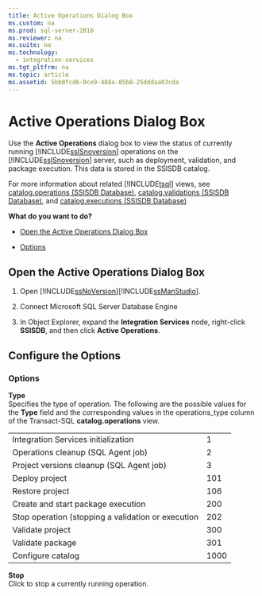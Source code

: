 ```yaml
---
title: Active Operations Dialog Box
ms.custom: na
ms.prod: sql-server-2016
ms.reviewer: na
ms.suite: na
ms.technology: 
  - integration-services
ms.tgt_pltfrm: na
ms.topic: article
ms.assetid: 5bb0fcd6-0ce9-488a-85b8-25dddaa03cda
---
```

# Active Operations Dialog Box
  Use the **Active Operations** dialog box to view the status of currently running [!INCLUDE[ssISnoversion](../../Token/Other/ssISnoversion_md.md)] operations on the [!INCLUDE[ssISnoversion](../../Token/Other/ssISnoversion_md.md)] server, such as deployment, validation, and package execution. This data is stored in the SSISDB catalog.  
  
 For more information about related [!INCLUDE[tsql](../../Token/Other/tsql_md.md)] views, see [catalog.operations &#40;SSISDB Database&#41;](../Topic/catalog.operations%20\(SSISDB%20Database\).md), [catalog.validations &#40;SSISDB Database&#41;](../Topic/catalog.validations%20\(SSISDB%20Database\).md), and [catalog.executions &#40;SSISDB Database&#41;](../Topic/catalog.executions%20\(SSISDB%20Database\).md)  
  
 **What do you want to do?**  
  
-   [Open the Active Operations Dialog Box](../../Topics/TopicNameNotContainA/Active-Operations-Dialog-Box.md)  
  
-   [Options](#options)  
  
##  <a name="open_dialog"></a> Open the Active Operations Dialog Box  
  
1.  Open [!INCLUDE[ssNoVersion](../../Token/Other/ssNoVersion_md.md)][!INCLUDE[ssManStudio](../../Token/Other/ssManStudio_md.md)].  
  
2.  Connect Microsoft SQL Server Database Engine  
  
3.  In Object Explorer, expand the **Integration Services** node, right\-click **SSISDB**, and then click **Active Operations**.  
  
## Configure the Options  
  
###  <a name="options"></a> Options  
 **Type**  
 Specifies the type of operation. The following are the possible values for the **Type** field and the corresponding values in the operations\_type column of the Transact\-SQL **catalog.operations** view.  
  
|||  
|-|-|  
|Integration Services initialization|1|  
|Operations cleanup \(SQL Agent job\)|2|  
|Project versions cleanup \(SQL Agent job\)|3|  
|Deploy project|101|  
|Restore project|106|  
|Create and start package execution|200|  
|Stop operation \(stopping a validation or execution|202|  
|Validate project|300|  
|Validate package|301|  
|Configure catalog|1000|  
  
 **Stop**  
 Click to stop a currently running operation.  
  
  